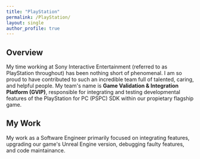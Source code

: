 ```yaml
---
title: "PlayStation"
permalink: /PlayStation/
layout: single
author_profile: true
---
```


## Overview

My time working at Sony Interactive Entertainment (referred to as PlayStation throughout) has been nothing short of phenomenal. I am so proud to have contributed to such an incredible team full of talented, caring, and helpful people. My team's name is **Game Validation & Integration Platform (GVIP)**, responsible for integrating and testing developmental features of the PlayStation for PC (PSPC) SDK within our propietary flagship game.

## My Work

My work as a Software Engineer primarily focused on integrating features, upgrading our game's Unreal Engine version, debugging faulty features, and code maintainance.